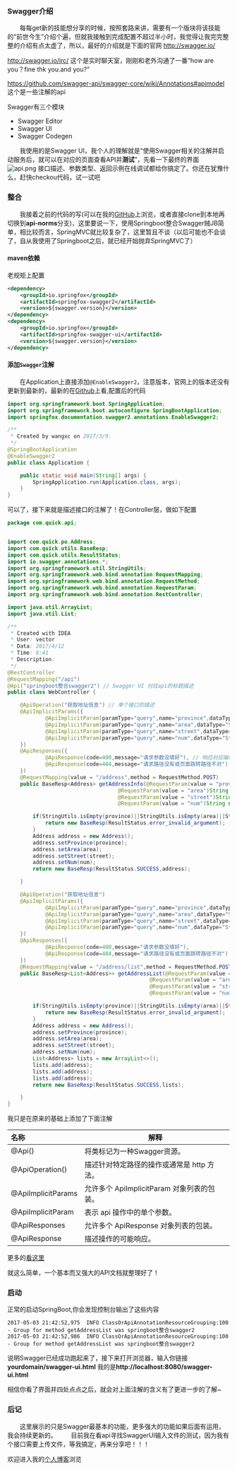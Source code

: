 ### Swagger介绍
　　每每get新的技能想分享的时候，按照套路来讲，需要有一个版块将该技能的“前世今生”介绍个遍，但就我接触到完成配置不超过半小时，我觉得让我完完整整的介绍有点太虚了，所以，最好的介绍就是下面的官网
http://swagger.io/

http://swagger.io/irc/ 这个是实时聊天室，刚刚和老外沟通了一番“how are you？fine thk you.and you?”

https://github.com/swagger-api/swagger-core/wiki/Annotations#apimodel 这个是一些注解的api

Swagger有三个模块

- Swagger Editor
- Swagger UI
- Swagger Codegen

　　我使用的是Swagger UI，我个人的理解就是“使用Swagger相关的注解并启动服务后，就可以在对应的页面查看API并**测试**”，先看一下最终的界面
　　
![api.png](http://upload-images.jianshu.io/upload_images/3167229-ec0d13bf3b0c9da5.png?imageMogr2/auto-orient/strip%7CimageView2/2/w/1240)
接口描述、参数类型、返回示例在线调试都给你搞定了。你还在犹豫什么，赶快checkou代码，试一试吧

### 整合
　　我接着之前的代码的写(可以在我的[GitHub](https://github.com/vector4wang/springbootquick)上浏览，或者直接clone到本地再切换到**api-norms**分支)，这里要说一下，使用Springboot整合Swagger贼JB简单，相比较而言，SpringMVC就比较复杂了，这里暂且不谈（以后可能也不会谈了，自从我使用了Springboot之后，就已经开始抛弃SpringMVC了）

#### maven依赖
老规矩上配置
```xml
<dependency>
    <groupId>io.springfox</groupId>
    <artifactId>springfox-swagger2</artifactId>
    <version>${swagger.version}</version>
</dependency>
<dependency>
    <groupId>io.springfox</groupId>
    <artifactId>springfox-swagger-ui</artifactId>
    <version>${swagger.version}</version>
</dependency>
```

#### 添加`Swagger`注解
　　在Application上直接添加`@EnableSwagger2`，注意版本，官网上的版本还没有更新到最新的，最新的在[Github](https://github.com/swagger-api/swagger-ui)上看,配置后的代码
```java
import org.springframework.boot.SpringApplication;
import org.springframework.boot.autoconfigure.SpringBootApplication;
import springfox.documentation.swagger2.annotations.EnableSwagger2;

/**
 * Created by wangxc on 2017/3/9.
 */
@SpringBootApplication
@EnableSwagger2
public class Application {

    public static void main(String[] args) {
        SpringApplication.run(Application.class, args);
    }
}

```
可以了，接下来就是描述接口的注解了！在Controller层，做如下配置
```java
package com.quick.api;


import com.quick.po.Address;
import com.quick.utils.BaseResp;
import com.quick.utils.ResultStatus;
import io.swagger.annotations.*;
import org.springframework.util.StringUtils;
import org.springframework.web.bind.annotation.RequestMapping;
import org.springframework.web.bind.annotation.RequestMethod;
import org.springframework.web.bind.annotation.RequestParam;
import org.springframework.web.bind.annotation.RestController;

import java.util.ArrayList;
import java.util.List;

/**
 * Created with IDEA
 * User: vector
 * Data: 2017/4/12
 * Time: 8:41
 * Description:
 */
@RestController
@RequestMapping("/api")
@Api("springboot整合swagger2") // Swagger UI 对应api的标题描述
public class WebController {

    @ApiOperation("获取地址信息") // 单个接口的描述
    @ApiImplicitParams({
            @ApiImplicitParam(paramType="query",name="province",dataType="String",required=true,value="省",defaultValue="广东省"),// 每个参数的类型，名称，数据类型，是否校验，描述，默认值(这些在界面上有展示)
            @ApiImplicitParam(paramType="query",name="area",dataType="String",required=true,value="地区",defaultValue="南山区"),
            @ApiImplicitParam(paramType="query",name="street",dataType="String",required=true,value="街道",defaultValue="桃园路"),
            @ApiImplicitParam(paramType="query",name="num",dataType="String",required=true,value="门牌号",defaultValue="666")
    })
    @ApiResponses({
            @ApiResponse(code=400,message="请求参数没填好"), // 响应对应编码的描述
            @ApiResponse(code=404,message="请求路径没有或页面跳转路径不对")
    })
    @RequestMapping(value = "/address",method = RequestMethod.POST)
    public BaseResp<Address> getAddressInfo(@RequestParam(value = "province")String province,
                                   @RequestParam(value = "area")String area,
                                   @RequestParam(value = "street")String street,
                                   @RequestParam(value = "num")String num){

        if(StringUtils.isEmpty(province)||StringUtils.isEmpty(area)||StringUtils.isEmpty(street)||StringUtils.isEmpty(num)){
            return new BaseResp(ResultStatus.error_invalid_argument);
        }
        Address address = new Address();
        address.setProvince(province);
        address.setArea(area);
        address.setStreet(street);
        address.setNum(num);
        return new BaseResp(ResultStatus.SUCCESS,address);

    }

    @ApiOperation("获取地址信息")
    @ApiImplicitParams({
            @ApiImplicitParam(paramType="query",name="province",dataType="String",required=true,value="省",defaultValue="广东省"),
            @ApiImplicitParam(paramType="query",name="area",dataType="String",required=true,value="地区",defaultValue="南山区"),
            @ApiImplicitParam(paramType="query",name="street",dataType="String",required=true,value="街道",defaultValue="桃园路"),
            @ApiImplicitParam(paramType="query",name="num",dataType="String",required=true,value="门牌号",defaultValue="666")
    })
    @ApiResponses({
            @ApiResponse(code=400,message="请求参数没填好"),
            @ApiResponse(code=404,message="请求路径没有或页面跳转路径不对")
    })
    @RequestMapping(value = "/address/list",method = RequestMethod.POST)
    public BaseResp<List<Address>> getAddressList(@RequestParam(value = "province")String province,
                                             @RequestParam(value = "area")String area,
                                             @RequestParam(value = "street")String street,
                                             @RequestParam(value = "num")String num){

        if(StringUtils.isEmpty(province)||StringUtils.isEmpty(area)||StringUtils.isEmpty(street)||StringUtils.isEmpty(num)){
            return new BaseResp(ResultStatus.error_invalid_argument);
        }
        Address address = new Address();
        address.setProvince(province);
        address.setArea(area);
        address.setStreet(street);
        address.setNum(num);
        List<Address> lists = new ArrayList<>();
        lists.add(address);
        lists.add(address);
        lists.add(address);
        return new BaseResp(ResultStatus.SUCCESS,lists);

    }
}
```

我只是在原来的基础上添加了下面注解

名称|解释
:---|---
@Api()|将类标记为一种Swagger资源。
@ApiOperation()|描述针对特定路径的操作或通常是 http 方法。
@ApiImplicitParams|允许多个 ApiImplicitParam 对象列表的包装。
@ApiImplicitParam|表示 api 操作中的单个参数。
@ApiResponses|允许多个 ApiResponse 对象列表的包装。
@ApiResponse|描述操作的可能响应。

更多的[看这里](https://github.com/swagger-api/swagger-core/wiki/Annotations#apimodel)

就这么简单，一个基本而又强大的API文档就整理好了！

### 启动

正常的启动SpringBoot,你会发现控制台输出了这些内容
```console
2017-05-03 21:42:52,975  INFO ClassOrApiAnnotationResourceGrouping:100 - Group for method getAddressList was springboot整合swagger2
2017-05-03 21:42:52,986  INFO ClassOrApiAnnotationResourceGrouping:100 - Group for method getAddressList was springboot整合swagger2
```
说明Swagger已经成功跑起来了，接下来打开浏览器，输入你链接
**yourdomain/swagger-ui.html**
我的是**http://localhost:8080/swagger-ui.html**

相信你看了界面并四处点点之后，就会对上面注解的含义有了更进一步的了解~

### 后记
　　这里展示的只是Swagger最基本的功能，更多强大的功能如果后面有运用，我会持续更新的。
　　目前我在看api寻找SwaggerUI输入文件的测试，因为我有个接口需要上传文件，等我搞定，再来分享吧！！！
　　

欢迎进入我的[个人博客](https://www.jianshu.com/p/e326914418eb)浏览
